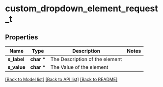 # custom_dropdown_element_request_t

## Properties
Name | Type | Description | Notes
------------ | ------------- | ------------- | -------------
**s_label** | **char \*** | The Description of the element | 
**s_value** | **char \*** | The Value of the element | 

[[Back to Model list]](../README.md#documentation-for-models) [[Back to API list]](../README.md#documentation-for-api-endpoints) [[Back to README]](../README.md)


